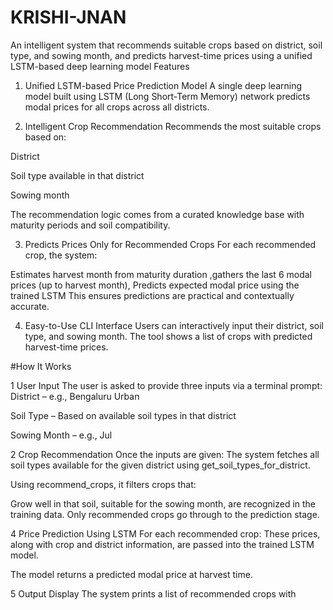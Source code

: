 # KRISHI-JNAN
An intelligent system that recommends suitable crops based on district, soil type, and sowing month, and predicts harvest-time prices using a unified LSTM-based deep learning model
Features
1. Unified LSTM-based Price Prediction Model
A single deep learning model built using LSTM (Long Short-Term Memory) network predicts modal prices for all crops across all districts.

 2. Intelligent Crop Recommendation
Recommends the most suitable crops based on:

District

Soil type available in that district

Sowing month

The recommendation logic comes from a curated knowledge base with maturity periods and soil compatibility.

 3. Predicts Prices Only for Recommended Crops
For each recommended crop, the system:

Estimates harvest month from maturity duration ,gathers the last 6 modal prices (up to harvest month), Predicts expected modal price using the trained LSTM
This ensures predictions are practical and contextually accurate.

4. Easy-to-Use CLI Interface
Users can interactively input their district, soil type, and sowing month.
The tool shows a list of crops with predicted harvest-time prices.

#How It Works

1️ User Input
The user is asked to provide three inputs via a terminal prompt:
District – e.g., Bengaluru Urban

 Soil Type – Based on available soil types in that district

 Sowing Month – e.g., Jul

2️ Crop Recommendation
Once the inputs are given:
The system fetches all soil types available for the given district using get_soil_types_for_district.

Using recommend_crops, it filters crops that:

Grow well in that soil, suitable for the sowing month, are recognized in the training data.
Only recommended crops go through to the prediction stage.

4️ Price Prediction Using LSTM
For each recommended crop:
These prices, along with crop and district information, are passed into the trained LSTM model.

The model returns a predicted modal price at harvest time.

5️ Output Display
The system prints a list of recommended crops with
